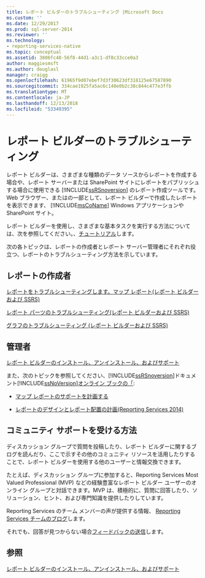 ```yaml
---
title: レポート ビルダーのトラブルシューティング |Microsoft Docs
ms.custom: ''
ms.date: 12/29/2017
ms.prod: sql-server-2014
ms.reviewer: ''
ms.technology:
- reporting-services-native
ms.topic: conceptual
ms.assetid: 3806fc48-56f8-44d1-a3c1-df8c33cce0a3
author: maggiesmsft
ms.author: douglasl
manager: craigg
ms.openlocfilehash: 61965f9d07ebef7d3f30623df318125e67587890
ms.sourcegitcommit: 334cae1925fa5ac6c140e0b2c38c844c477e3ffb
ms.translationtype: MT
ms.contentlocale: ja-JP
ms.lasthandoff: 12/13/2018
ms.locfileid: "53349395"
---
```

# <a name="troubleshoot-report-builder"></a>レポート ビルダーのトラブルシューティング
  レポート ビルダーは、さまざまな種類のデータ ソースからレポートを作成する場合や、レポート サーバーまたは SharePoint サイトにレポートをパブリッシュする場合に使用できる [!INCLUDE[ssRSnoversion](../includes/ssrsnoversion-md.md)] のレポート作成ツールです。 Web ブラウザー、またはの一部として、レポート ビルダーで作成したレポートを表示できます、 [!INCLUDE[msCoName](../includes/msconame-md.md)] Windows アプリケーションや SharePoint サイト。  
  
 レポート ビルダーを使用し、さまざまな基本タスクを実行する方法については、次を参照してください。、[チュートリアル](report-builder-tutorials.md)します。  
  
 次の各トピックは、レポートの作成者とレポート サーバー管理者にそれぞれ役立つ、レポートのトラブルシューティング方法を示しています。  
  
## <a name="report-authors"></a>レポートの作成者  
 [レポートをトラブルシューティングします。マップ レポート&#40;レポート ビルダーおよび SSRS&#41;](report-design/troubleshoot-reports-map-reports-report-builder-and-ssrs.md)  
  
 [レポート パーツのトラブルシューティング&#40;レポート ビルダーおよび SSRS&#41;](report-parts-report-builder-and-ssrs.md)  
  
 [グラフのトラブルシューティング &#40;レポート ビルダーおよび SSRS&#41;](report-design/charts-report-builder-and-ssrs.md)  
  
## <a name="administrators"></a>管理者  
 [レポート ビルダーのインストール、アンインストール、およびサポート](../../2014/reporting-services/install-uninstall-and-report-builder-support.md)  
  
 また、次のトピックを参照してください、[!INCLUDE[ssRSnoversion](../includes/ssrsnoversion-md.md)]ドキュメント[!INCLUDE[ssNoVersion](../includes/ssnoversion-md.md)][オンライン ブックの「](https://go.microsoft.com/fwlink/?linkid=121312):  
  
-   [マップ レポートのサポートを計画する](../../2014/reporting-services/plan-for-map-report-support.md)  
  
-   [レポートのデザインとレポート配置の計画&#40;Reporting Services 2014&#41;](plan-for-report-design-and-report-deployment-reporting-services.md)  
  
## <a name="how-do-i-get-community-assistance"></a>コミュニティ サポートを受ける方法  
 ディスカッション グループで質問を投稿したり、レポート ビルダーに関するブログを読んだり、ここで示すその他のコミュニティ リソースを活用したりすることで、レポート ビルダーを使用する他のユーザーと情報交換できます。  
  
 たとえば、ディスカッション グループに参加すると、Reporting Services Most Valued Professional (MVP) などの経験豊富なレポート ビルダー ユーザーのオンライン グループと対話できます。MVP は、積極的に、質問に回答したり、ソリューション、ヒント、および専門知識を提供したりしています。  
  
 Reporting Services のチーム メンバーの声が提供する情報、 [Reporting Services チームのブログ](https://go.microsoft.com/fwlink/?LinkId=118788)します。
  
 それでも、回答が見つからない場合[フィードバックの送信](https://go.microsoft.com/fwlink/?LinkId=118791)します。  
  
## <a name="see-also"></a>参照  
 [レポート ビルダーのインストール、アンインストール、およびサポート](../../2014/reporting-services/install-uninstall-and-report-builder-support.md)  
  
  
